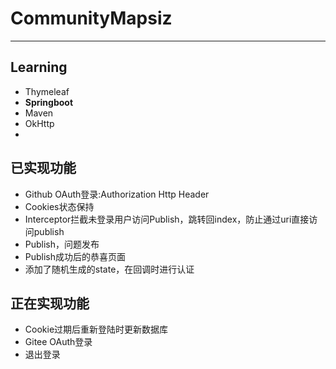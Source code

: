# CommunityMapsiz
_______________________
## Learning
- Thymeleaf
- **Springboot**
- Maven
- OkHttp
- 
## 已实现功能
- Github OAuth登录:Authorization Http Header
- Cookies状态保持
- Interceptor拦截未登录用户访问Publish，跳转回index，防止通过uri直接访问publish
- Publish，问题发布
- Publish成功后的恭喜页面
- 添加了随机生成的state，在回调时进行认证
## 正在实现功能
- Cookie过期后重新登陆时更新数据库
- Gitee OAuth登录
- 退出登录